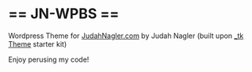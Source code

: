 == JN-WPBS ==
=============

Wordpress Theme for [JudahNagler.com](http://www.judahnagler.com/)
by Judah Nagler (built upon [_tk Theme](http://themekraft.com/tk-wordpress-bootstrap-starter-theme/) starter kit)

Enjoy perusing my code!